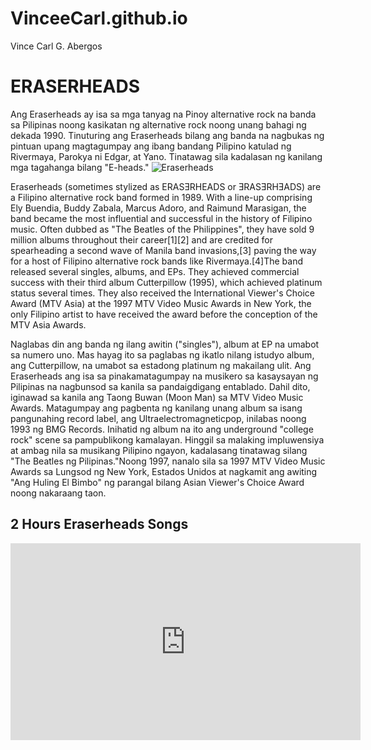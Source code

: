 # VinceeCarl.github.io
Vince Carl G. Abergos

# **ERASERHEADS**
Ang Eraserheads ay isa sa mga tanyag na Pinoy alternative rock na banda sa Pilipinas noong kasikatan ng alternative rock noong unang bahagi ng dekada 1990. Tinuturing ang Eraserheads bilang ang banda na nagbukas ng pintuan upang magtagumpay ang ibang bandang Pilipino katulad ng Rivermaya, Parokya ni Edgar, at Yano. Tinatawag sila kadalasan ng kanilang mga tagahanga bilang "E-heads."
![Eraserheads](https://images.summitmedia-digital.com/spotph/images/2021/06/08/eraserheads-song-meanings-640-1623156462.jpg)

Eraserheads (sometimes stylized as ERASƎRHEADS or ƎRASƎRHƎADS) are a Filipino alternative rock band formed in 1989. With a line-up comprising Ely Buendia, Buddy Zabala, Marcus Adoro, and Raimund Marasigan, the band became the most influential and successful in the history of Filipino music. Often dubbed as "The Beatles of the Philippines", they have sold 9 million albums throughout their career[1][2] and are credited for spearheading a second wave of Manila band invasions,[3] paving the way for a host of Filipino alternative rock bands like Rivermaya.[4]The band released several singles, albums, and EPs. They achieved commercial success with their third album Cutterpillow (1995), which achieved platinum status several times. They also received the International Viewer's Choice Award (MTV Asia) at the 1997 MTV Video Music Awards in New York, the only Filipino artist to have received the award before the conception of the MTV Asia Awards.

Naglabas din ang banda ng ilang awitin ("singles"), album at EP na umabot sa numero uno. Mas hayag ito sa paglabas ng ikatlo nilang istudyo album, ang Cutterpillow, na umabot sa estadong platinum ng makailang ulit. Ang Eraserheads ang isa sa pinakamatagumpay na musikero sa kasaysayan ng Pilipinas na nagbunsod sa kanila sa pandaigdigang entablado. Dahil dito, iginawad sa kanila ang Taong Buwan (Moon Man) sa MTV Video Music Awards.
Matagumpay ang pagbenta ng kanilang unang album sa isang pangunahing record label, ang Ultraelectromagneticpop, inilabas noong 1993 ng BMG Records. Inihatid ng album na ito ang underground "college rock" scene sa pampublikong kamalayan. Hinggil sa malaking impluwensiya at ambag nila sa musikang Pilipino ngayon, kadalasang tinatawag silang "The Beatles ng Pilipinas."Noong 1997, nanalo sila sa 1997 MTV Video Music Awards sa Lungsod ng New York, Estados Unidos at nagkamit ang awiting "Ang Huling El Bimbo" ng parangal bilang Asian Viewer's Choice Award noong nakaraang taon.

## 2 Hours Eraserheads Songs
<iframe width="560" height="315" src="https://www.youtube.com/embed/_RU0ClYN854?si=c4meD8XUL3hEdA5u" title="YouTube video player" frameborder="0" allow="accelerometer; autoplay; clipboard-write; encrypted-media; gyroscope; picture-in-picture; web-share" allowfullscreen></iframe>

